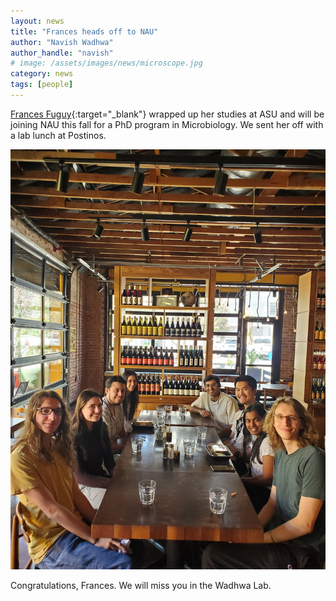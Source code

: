```yaml
---
layout: news
title: "Frances heads off to NAU"
author: "Navish Wadhwa"
author_handle: "navish"
# image: /assets/images/news/microscope.jpg
category: news
tags: [people]
---
```


[Frances Fuguy](/team/member/frances-fuguy){:target="\_blank"} wrapped up her studies at ASU and will be joining NAU this fall for a PhD program in Microbiology. We sent her off with a lab lunch at Postinos.

![Frances's send off dinner](/assets/images/news/frances-sendd-off-may05.jpg)

Congratulations, Frances. We will miss you in the Wadhwa Lab.
